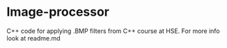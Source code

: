 # Image-processor
C++ code for applying .BMP filters from C++ course at HSE. For more info look at readme.md
